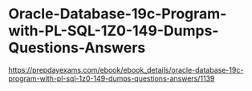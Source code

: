 # Oracle-Database-19c-Program-with-PL-SQL-1Z0-149-Dumps-Questions-Answers
https://prepdayexams.com/ebook/ebook_details/oracle-database-19c-program-with-pl-sql-1z0-149-dumps-questions-answers/1139
